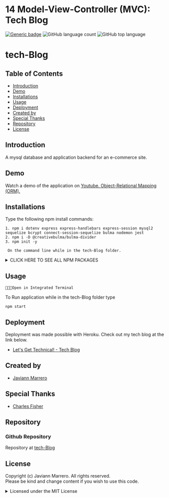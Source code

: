 # 14 Model-View-Controller (MVC): Tech Blog
[![Generic badge](https://img.shields.io/badge/license-MIT-<COLOR>.svg)](#license)
![GitHub language count](https://img.shields.io/github/languages/count/javiistacks/tech-Blog)
![GitHub top language](https://img.shields.io/github/languages/top/javiistacks/tech-Blog)

# tech-Blog

## Table of Contents
* [Introduction](#introduction)
* [Demo](#demo)
* [Installations](#installations)
* [Usage](#usage)
* [Deployment](#deployment)
* [Created by](#created-by)
* [Special Thanks](#special-thanks)
* [Repository](#repository)
* [License](#license)


## Introduction
A mysql database and application backend for an e-commerce site. 


## Demo
Watch a demo of the application on [Youtube. Object-Relational Mapping (ORM).](https://www.youtube.com/watch?v=g1CUTYyp-LI)


## Installations
Type the following npm install commands: 
```
1. npm i dotenv express express-handlebars express-session mysql2 sequelize bcrypt connect-session-sequelize bulma nodemon jest
2. npm i -D @creativebulma/bulma-divider
3. npm init -y

 On the command line while in the tech-Blog folder.
```
<details><summary> CLICK HERE TO SEE ALL NPM PACKAGES</summary>

<blockquote>

* [npm](https://docs.npmjs.com/cli/v7/commands/npm-install)
  * npm is the package manager for the Node JavaScript platform. 

* [dotenv](https://www.npmjs.com/package/dotenv)
  * Enables the application to access environment variables.

* [express](https://www.npmjs.com/package/express)
  * Allows to dynamically render HTML Pages based on passing arguments to templates.

* [express-handlebars](https://www.npmjs.com/package/express-handlebars)
  * A Handlebars view engine for Express.

* [express-session](https://www.npmjs.com/package/express-session)
  * This is a Node.js module available through the npm registry.
  
* [mysql2](https://www.npmjs.com/package/mysql2)
  * Enables the application to create a connection to the mysql database.
  
* [sequelize](https://www.npmjs.com/package/sequelize)
  * Sequelize is a promise-based Node.js ORM tool for MySQL.

* [bcrypt](https://www.npmjs.com/package/bcrypt)
  * A library to help you hash passwords.

* [connect-session-sequelize](https://www.npmjs.com/package/sequelize)
  * Is a SQL session store using Sequelize.js.

* [bulma](https://www.npmjs.com/package/bulma)
  * Bulma is a modern CSS framework based on Flexbox.

* [@creativebulma/bulma-divider](https://www.npmjs.com/package/@creativebulma/bulma-divider)
  * A Bulma extension and brings the ability to easily display an horizontal or vertical divider with optional text.

* [jest](https://www.npmjs.com/package/jest)
  * Allows to run tests for application. 

* [nodemon](https://www.npmjs.com/package/nodemon)
  * Is a tool that helps develop node.js based applications by automatically restarting the node application when file changes in the directory are detected.
 
</blockquote>
</details>



## Usage

`👨🏽‍💻Open in Integrated Terminal`

To Run application while in the tech-Blog folder type 
```
npm start 
```


## Deployment
Deployment was made possible with Heroku. 
Check out my tech blog at the link below.
* [Let's Get Technical! - Tech Blog](https://young-taiga-22105.herokuapp.com/)


## Created by
* [Javiann Marrero](https://github.com/javiistacks)

## Special Thanks
* [Charles Fisher](https://github.com/cdfishe1)

## Repository
### Github Repository
Repository at [tech-Blog](https://github.com/javiistacks/tech-Blog)


## License

Copyright (c) Javiann Marrero. All rights reserved.<br>
Please be kind and change content if you wish to use this code.

<details><summary>Licensed under the MIT License</summary>

Copyright (c) 2021 - present | Javiann Marrero

<blockquote>
Permission is hereby granted, free of charge, to any person obtaining a copy
of this software and associated documentation files (the "Software"), to deal
in the Software without restriction, including without limitation the rights
to use, copy, modify, merge, publish, distribute, sublicense, and/or sell
copies of the Software, and to permit persons to whom the Software is
furnished to do so, subject to the following conditions:

The above copyright notice and this permission notice shall be included in all
copies or substantial portions of the Software.

THE SOFTWARE IS PROVIDED "AS IS", WITHOUT WARRANTY OF ANY KIND, EXPRESS OR
IMPLIED, INCLUDING BUT NOT LIMITED TO THE WARRANTIES OF MERCHANTABILITY,
FITNESS FOR A PARTICULAR PURPOSE AND NONINFRINGEMENT. IN NO EVENT SHALL THE
AUTHORS OR COPYRIGHT HOLDERS BE LIABLE FOR ANY CLAIM, DAMAGES OR OTHER
LIABILITY, WHETHER IN AN ACTION OF CONTRACT, TORT OR OTHERWISE, ARISING FROM,
OUT OF OR IN CONNECTION WITH THE SOFTWARE OR THE USE OR OTHER DEALINGS IN THE
SOFTWARE.
</blockquote>
</details>
